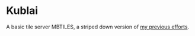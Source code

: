Kublai
===

A basic tile server MBTILES, a striped down version of [my previous efforts](https://github.com/calvinmetcalf/kublai).
